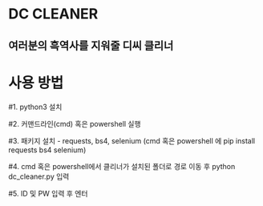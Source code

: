 DC CLEANER
=============

## 여러분의 흑역사를 지워줄 디씨 클리너 

# 사용 방법

#1. python3 설치 

#2. 커맨드라인(cmd) 혹은 powershell 실행

#3. 패키지 설치 - requests, bs4, selenium (cmd 혹은 powershell 에 pip install requests bs4 selenium)

#4. cmd 혹은 powershell에서 클리너가 설치된 폴더로 경로 이동 후 python dc_cleaner.py 입력

#5. ID 및 PW 입력 후 엔터 


